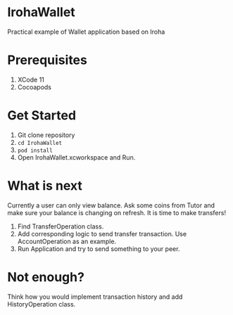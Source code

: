 # IrohaWallet
Practical example of Wallet application based on Iroha

# Prerequisites

1. XCode 11
2. Cocoapods

# Get Started

1. Git clone repository
2. ```cd IrohaWallet```
3. ```pod install```
4. Open IrohaWallet.xcworkspace and Run.


# What is next

Currently a user can only view balance. Ask some coins from Tutor and make sure your balance is changing on refresh. 
It is time to make transfers!

1. Find TransferOperation class.
2. Add corresponding logic to send transfer transaction. Use AccountOperation as an example.
3. Run Application and try to send something to your peer.

# Not enough?

Think how you would implement transaction history and add HistoryOperation class.
